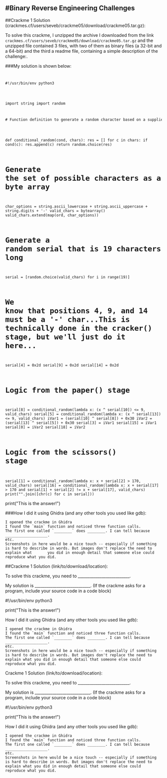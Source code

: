 #Binary Reverse Engineering Challenges
---

##Crackme 1 Solution (crackmes.cf/users/seveb/crackme05/download/crackme05.tar.gz):

To solve this crackme, I unzipped the archive I downloaded from the link `crackmes.cf/users/seveb/crackme05/download/crackme05.tar.gz` and the unzipped file contained 3 files, with two of them as binary files (a 32-bit and a 64-bit) and the third a readme file, containing a simple description of the challenge:.

###My solution is shown below:
<code>
<pre>#!/usr/bin/env python3</pre>
import string
import random

<pre># Function definition to generate a random character based on a supplied condition</pre>
 def conditional_random(cond, chars):
     res = []
     for c in chars:
         if cond(c):
             res.append(c)
     return random.choice(res)

# Generate the set of possible characters as a byte array
char_options = string.ascii_lowercase + string.ascii_uppercase + string.digits + '-'
valid_chars = bytearray()
valid_chars.extend(map(ord, char_options))

# Generate a random serial that is 19 characters long
serial = [random.choice(valid_chars) for i in range(19)]

# We know that positions 4, 9, and 14 must be a '-' char...This is technically done in the cracker() stage, but we'll just do it here...
serial[4] = 0x2d
serial[9] = 0x2d
serial[14] = 0x2d

# Logic from the paper() stage
serial[8] = conditional_random(lambda x: (x ^ serial[10]) <= 9, valid_chars)
serial[5] = conditional_random(lambda x: (x ^ serial[13]) <= 9, valid_chars)
iVar1 = (serial[10] ^ serial[8]) + 0x30
iVar2 = (serial[13] ^ serial[5]) + 0x30
serial[3] = iVar1
serial[15] = iVar1
serial[0] = iVar2
serial[18] = iVar2

# Logic from the scissors() stage
serial[1] = conditional_random(lambda x: x + serial[2] > 170, valid_chars)
serial[16] = conditional_random(lambda x: x + serial[17] > 170 and serial[1] + serial[2] != x + serial[17], valid_chars)
print("".join([chr(c) for c in serial]))
</code>

print("This is the answer!")

###How I did it using Ghidra (and any other tools you used like gdb):

    I opened the crackme in Ghidra
    I found the `main` function and noticed three function calls.
    The first one called `________` does ________. I can tell because ___________________.
    etc.
    Screenshots in here would be a nice touch -- especially if something is hard to describe in words. But images don't replace the need to explain what       you did in enough detail that someone else could reproduce what you did.

 

##Crackme 1 Solution (link/to/download/location):

To solve this crackme, you need to __________________________.

My solution is ____________________________. (If the crackme asks for a program, include your source code in a code block)

#!/usr/bin/env python3


print("This is the answer!")

How I did it using Ghidra (and any other tools you used like gdb):

    I opened the crackme in Ghidra
    I found the `main` function and noticed three function calls.
    The first one called `________` does ________. I can tell because ___________________.
    etc.
    Screenshots in here would be a nice touch -- especially if something is hard to describe in words. But images don't replace the need to explain what you did in enough detail that someone else could reproduce what you did.



Crackme 1 Solution (link/to/download/location):

To solve this crackme, you need to __________________________.

My solution is ____________________________. (If the crackme asks for a program, include your source code in a code block)

#!/usr/bin/env python3


print("This is the answer!")

How I did it using Ghidra (and any other tools you used like gdb):

    I opened the crackme in Ghidra
    I found the `main` function and noticed three function calls.
    The first one called `________` does ________. I can tell because ___________________.
    etc.
    Screenshots in here would be a nice touch -- especially if something is hard to describe in words. But images don't replace the need to explain what you did in enough detail that someone else could reproduce what you did.
